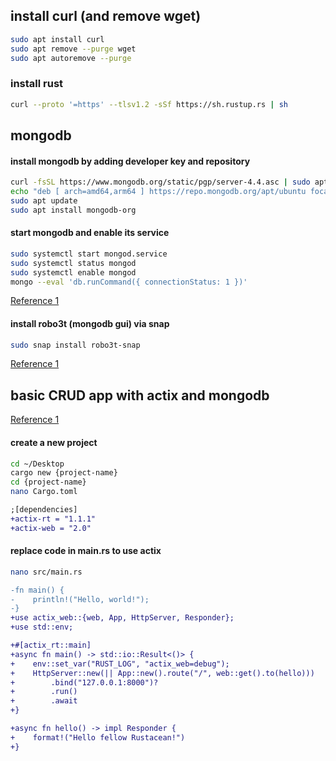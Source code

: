 ## install curl (and remove wget)
```bash
sudo apt install curl
sudo apt remove --purge wget
sudo apt autoremove --purge
```

### install rust
```bash
curl --proto '=https' --tlsv1.2 -sSf https://sh.rustup.rs | sh
```

## mongodb

#### install mongodb by adding developer key and repository
```bash
curl -fsSL https://www.mongodb.org/static/pgp/server-4.4.asc | sudo apt-key add -
echo "deb [ arch=amd64,arm64 ] https://repo.mongodb.org/apt/ubuntu focal/mongodb-org/4.4 multiverse" | sudo tee /etc/apt/sources.list.d/mongodb-org-4.4.list
sudo apt update
sudo apt install mongodb-org
```

#### start mongodb and enable its service
```bash
sudo systemctl start mongod.service
sudo systemctl status mongod
sudo systemctl enable mongod
mongo --eval 'db.runCommand({ connectionStatus: 1 })'
```
[Reference 1](https://www.digitalocean.com/community/tutorials/how-to-install-mongodb-on-ubuntu-20-04)

#### install robo3t (mongodb gui) via snap
```bash
sudo snap install robo3t-snap
```
[Reference 1](https://askubuntu.com/questions/739297/how-to-install-robomongo-on-ubuntu)

## basic CRUD app with actix and mongodb
[Reference 1](https://dev.to/jbarszczewski/rust-actix-cosmosdb-mongodb-tutorial-api-17i5)

#### create a new project
```bash
cd ~/Desktop
cargo new {project-name}
cd {project-name}
nano Cargo.toml
```
```diff
;[dependencies]
+actix-rt = "1.1.1"
+actix-web = "2.0"
```

#### replace code in main.rs to use actix
```bash
nano src/main.rs
```
```diff
-fn main() {
-    println!("Hello, world!");
-}
+use actix_web::{web, App, HttpServer, Responder};
+use std::env;

+#[actix_rt::main]
+async fn main() -> std::io::Result<()> {
+    env::set_var("RUST_LOG", "actix_web=debug");
+    HttpServer::new(|| App::new().route("/", web::get().to(hello)))
+        .bind("127.0.0.1:8000")?
+        .run()
+        .await
+}

+async fn hello() -> impl Responder {
+    format!("Hello fellow Rustacean!")
+}
```
